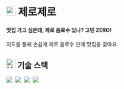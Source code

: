 # <img src="https://raw.githubusercontent.com/Tarikul-Islam-Anik/Animated-Fluent-Emojis/master/Emojis/Food/Cup%20with%20Straw.png" alt="Cup with Straw" width="25" height="25" /> 제로제로

#### 맛집 가고 싶은데, 제로 음료수 있나? 고민 ZERO!

지도를 통해 손쉽게 제로 음료수 판매 맛집을 찾아요.

## <img src="https://raw.githubusercontent.com/Tarikul-Islam-Anik/Animated-Fluent-Emojis/master/Emojis/Objects/Hammer%20and%20Wrench.png" alt="Hammer and Wrench" width="25" height="25" /> 기술 스택

<div align="left">
  <img src="https://img.shields.io/badge/figma-%23F24E1E.svg?style=for-the-badge&logo=figma&logoColor=white" />&nbsp
  <img src="https://img.shields.io/badge/typescript-%23007ACC.svg?style=for-the-badge&logo=typescript&logoColor=white" />&nbsp
  <img src="https://img.shields.io/badge/Next-black?style=for-the-badge&logo=next.js&logoColor=white" />&nbsp
  <img src="https://img.shields.io/badge/tailwindcss-%2338B2AC.svg?style=for-the-badge&logo=tailwind-css&logoColor=white" />&nbsp
</div>
